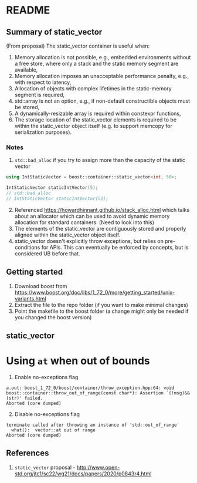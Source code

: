 # README

## Summary of static_vector

(From proposal)
The static_vector container is useful when:
1. Memory allocation is not possible, e.g., embedded environments without a free store, where only a stack and the static memory segment are available,
2. Memory allocation imposes an unacceptable performance penalty, e.g., with respect to latency,
3. Allocation of objects with complex lifetimes in the static-memory segment is required,
4. std::array is not an option, e.g., if non-default constructible objects must be stored,
5. A dynamically-resizable array is required within constexpr functions,
6. The storage location of the static_vector elements is required to be within the static_vector object itself (e.g. to support memcopy for serialization purposes).

### Notes
1. `std::bad_alloc` if you try to assign more than the capacity of the static vector
```CPP
using IntStaticVector = boost::container::static_vector<int, 50>;

IntStaticVector staticIntVector(5);
// std::bad_alloc
// IntStaticVector staticIntVector(51);
```
2. Referenced https://howardhinnant.github.io/stack_alloc.html which talks about an allocator which can be used to avoid dynamic memory allocation for standard containers. (Need to look into this)
3. The elements of the static_vector are contiguously stored and properly aligned within the static_vector object itself.
4. static_vector doesn't explicitly throw exceptions, but relies on pre-conditions for APIs. This can eventually be enforced by concepts, but is considered UB before that. 

## Getting started
1. Download boost from https://www.boost.org/doc/libs/1_72_0/more/getting_started/unix-variants.html
2. Extract the file to the repo folder (if you want to make minimal changes)
3. Point the makefile to the boost folder (a change might only be needed if you changed the boost version)

## static_vector

# Using `at` when out of bounds

1. Enable no-exceptions flag
```
a.out: boost_1_72_0/boost/container/throw_exception.hpp:64: void boost::container::throw_out_of_range(const char*): Assertion `(!msg)&&(str)' failed.
Aborted (core dumped)
```
2. Disable no-exceptions flag
```
terminate called after throwing an instance of 'std::out_of_range'
  what():  vector::at out of range
Aborted (core dumped)
```

## References
1. `static_vector` proposal - http://www.open-std.org/jtc1/sc22/wg21/docs/papers/2020/p0843r4.html
